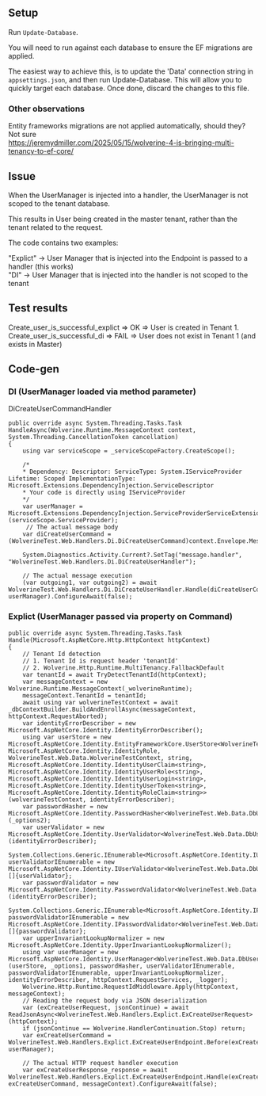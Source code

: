 ## Setup

Run `Update-Database`. 

You will need to run against each database to ensure the EF migrations are applied.  

The easiest way to achieve this, is to update the 'Data' connection string in `appsettings.json`, and then run Update-Database. This will allow you to quickly target each database. Once done, discard the changes to this file.  

### Other observations

Entity frameworks migrations are not applied automatically, should they? Not sure  
https://jeremydmiller.com/2025/05/15/wolverine-4-is-bringing-multi-tenancy-to-ef-core/  

## Issue

When the UserManager is injected into a handler, the UserManager is not scoped to the tenant database.  

This results in User being created in the master tenant, rather than the tenant related to the request.  

The code contains two examples:  

"Explict" -> User Manager that is injected into the Endpoint is passed to a handler (this works)  
"DI" -> User Manager that is injected into the handler is not scoped to the tenant  

## Test results

Create_user_is_successful_explict => OK => User is created in Tenant 1.  
Create_user_is_successful_di => FAIL => User does not exist in Tenant 1 (and exists in Master)  

## Code-gen

### DI (UserManager loaded via method parameter)
DiCreateUserCommandHandler  

```
public override async System.Threading.Tasks.Task HandleAsync(Wolverine.Runtime.MessageContext context, System.Threading.CancellationToken cancellation)
{
    using var serviceScope = _serviceScopeFactory.CreateScope();
            
    /*
    * Dependency: Descriptor: ServiceType: System.IServiceProvider Lifetime: Scoped ImplementationType: Microsoft.Extensions.DependencyInjection.ServiceDescriptor
    * Your code is directly using IServiceProvider
    */
    var userManager = Microsoft.Extensions.DependencyInjection.ServiceProviderServiceExtensions.GetRequiredService<Microsoft.AspNetCore.Identity.UserManager<WolverineTest.Web.Data.DbUser>>(serviceScope.ServiceProvider);
     // The actual message body
    var diCreateUserCommand = (WolverineTest.Web.Handlers.Di.DiCreateUserCommand)context.Envelope.Message;

    System.Diagnostics.Activity.Current?.SetTag("message.handler", "WolverineTest.Web.Handlers.Di.DiCreateUserHandler");
            
    // The actual message execution
    (var outgoing1, var outgoing2) = await WolverineTest.Web.Handlers.Di.DiCreateUserHandler.Handle(diCreateUserCommand, userManager).ConfigureAwait(false);
```

### Explict (UserManager passed via property on Command)
```
public override async System.Threading.Tasks.Task Handle(Microsoft.AspNetCore.Http.HttpContext httpContext)
{
    // Tenant Id detection
    // 1. Tenant Id is request header 'tenantId'
    // 2. Wolverine.Http.Runtime.MultiTenancy.FallbackDefault
    var tenantId = await TryDetectTenantId(httpContext);
    var messageContext = new Wolverine.Runtime.MessageContext(_wolverineRuntime);
    messageContext.TenantId = tenantId;
    await using var wolverineTestContext = await _dbContextBuilder.BuildAndEnrollAsync(messageContext, httpContext.RequestAborted);
    var identityErrorDescriber = new Microsoft.AspNetCore.Identity.IdentityErrorDescriber();
    using var userStore = new Microsoft.AspNetCore.Identity.EntityFrameworkCore.UserStore<WolverineTest.Web.Data.DbUser, Microsoft.AspNetCore.Identity.IdentityRole, WolverineTest.Web.Data.WolverineTestContext, string, Microsoft.AspNetCore.Identity.IdentityUserClaim<string>, Microsoft.AspNetCore.Identity.IdentityUserRole<string>, Microsoft.AspNetCore.Identity.IdentityUserLogin<string>, Microsoft.AspNetCore.Identity.IdentityUserToken<string>, Microsoft.AspNetCore.Identity.IdentityRoleClaim<string>>(wolverineTestContext, identityErrorDescriber);
    var passwordHasher = new Microsoft.AspNetCore.Identity.PasswordHasher<WolverineTest.Web.Data.DbUser>(_options2);
    var userValidator = new Microsoft.AspNetCore.Identity.UserValidator<WolverineTest.Web.Data.DbUser>(identityErrorDescriber);
    System.Collections.Generic.IEnumerable<Microsoft.AspNetCore.Identity.IUserValidator<WolverineTest.Web.Data.DbUser>> userValidatorIEnumerable = new Microsoft.AspNetCore.Identity.IUserValidator<WolverineTest.Web.Data.DbUser>[]{userValidator};
    var passwordValidator = new Microsoft.AspNetCore.Identity.PasswordValidator<WolverineTest.Web.Data.DbUser>(identityErrorDescriber);
    System.Collections.Generic.IEnumerable<Microsoft.AspNetCore.Identity.IPasswordValidator<WolverineTest.Web.Data.DbUser>> passwordValidatorIEnumerable = new Microsoft.AspNetCore.Identity.IPasswordValidator<WolverineTest.Web.Data.DbUser>[]{passwordValidator};
    var upperInvariantLookupNormalizer = new Microsoft.AspNetCore.Identity.UpperInvariantLookupNormalizer();
    using var userManager = new Microsoft.AspNetCore.Identity.UserManager<WolverineTest.Web.Data.DbUser>(userStore, _options1, passwordHasher, userValidatorIEnumerable, passwordValidatorIEnumerable, upperInvariantLookupNormalizer, identityErrorDescriber, httpContext.RequestServices, _logger);
    Wolverine.Http.Runtime.RequestIdMiddleware.Apply(httpContext, messageContext);
    // Reading the request body via JSON deserialization
    var (exCreateUserRequest, jsonContinue) = await ReadJsonAsync<WolverineTest.Web.Handlers.Explict.ExCreateUserRequest>(httpContext);
    if (jsonContinue == Wolverine.HandlerContinuation.Stop) return;
    var exCreateUserCommand = WolverineTest.Web.Handlers.Explict.ExCreateUserEndpoint.Before(exCreateUserRequest, userManager);
            
    // The actual HTTP request handler execution
    var exCreateUserResponse_response = await WolverineTest.Web.Handlers.Explict.ExCreateUserEndpoint.Handle(exCreateUserRequest, exCreateUserCommand, messageContext).ConfigureAwait(false);
```
